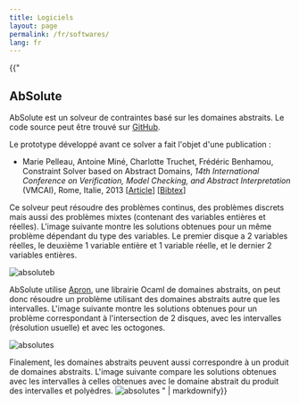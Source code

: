 ```yaml
---
title: Logiciels
layout: page
permalink: /fr/softwares/
lang: fr
---
```


<section>

{{"
# AbSolute

AbSolute est un solveur de contraintes basé sur les domaines abstraits. Le code source peut être trouvé sur [GitHub](https://github.com/mpelleau/AbSolute).

Le prototype développé avant ce solver a fait l'objet d'une publication :
- Marie Pelleau, Antoine Miné, Charlotte Truchet, Frédéric Benhamou, Constraint Solver based on Abstract Domains, _14th International Conference on Verification, Model Checking, and Abstract Interpretation_ (VMCAI), Rome, Italie, 2013 [[Article](http://webusers.i3s.unice.fr/~mpelleau/ressources/publi/vmcai-2013.pdf)] [[Bibtex](http://webusers.i3s.unice.fr/~mpelleau/ressources/biblio/pelleau-VMCAI13.bib)]

Ce solveur peut résoudre des problèmes continus, des problèmes discrets mais aussi des problèmes mixtes (contenant des variables entières et réelles). L'image suivante montre les solutions obtenues pour un même problème dépendant du type des variables. Le premier disque a 2 variables réelles, le deuxième 1 variable entière et 1 variable réelle, et le dernier 2 variables entières.

![absoluteb](/~mpelleau/img/absolute_1.png)


AbSolute utilise [Apron](http://apron.cri.ensmp.fr/library/), une librairie Ocaml de domaines abstraits, on peut donc résoudre un problème utilisant des domaines abstraits autre que les intervalles. L'image suivante montre les solutions obtenues pour un problème correspondant à l'intersection de 2 disques, avec les intervalles (résolution usuelle) et avec les octogones.

![absolutes](/~mpelleau/img/absolute_2.png)


Finalement, les domaines abstraits peuvent aussi correspondre à un produit de domaines abstraits. L'image suivante compare les solutions obtenues avec les intervalles à celles obtenues avec le domaine abstrait du produit des intervalles et polyèdres.
![absolutes](/~mpelleau/img/absolute_3.png)
" | markdownify}}
</section>

